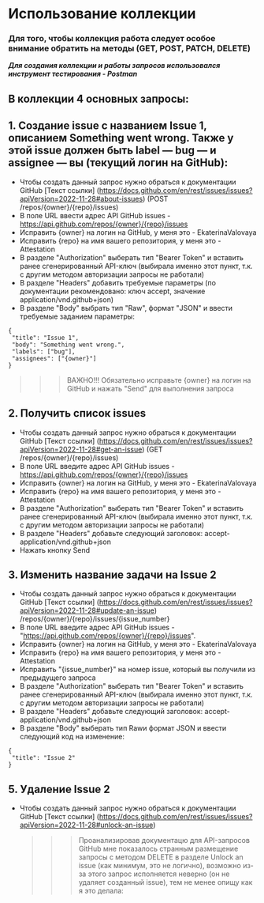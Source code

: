 # Использование коллекции
### Для того, чтобы коллекция работа следует особое внимание обратить на методы (GET, POST, PATCH, DELETE)
***Для создания коллекции и работы запросов использовался инструмент тестирования - Postman***

## В коллекции 4 основных запросы:
## 1. Создание issue с названием Issue 1, описанием Something went wrong. Также у этой issue должен быть label — bug — и assignee — вы (текущий логин на GitHub):
   - Чтобы создать данный запрос нужно обраться к документации GitHub [Текст ссылки] (https://docs.github.com/en/rest/issues/issues?apiVersion=2022-11-28#about-issues) (POST /repos/{owner}/{repo}/issues)
   - В поле URL ввести адрес API GitHub issues - https://api.github.com/repos/{owner}/{repo}/issues
   - Исправить {owner} на логин на GitHub, у меня это - EkaterinaValovaya
   - Исправить {repo} на имя вашего репозитория, у меня это - Attestation
   - В разделе "Authorization" выберать тип "Bearer Token" и вставить ранее сгенерированный API-ключ (выбирала именно этот пункт, т.к. с другим методом авторизации запросы не работали)
   - В разделе "Headers" добавить требуемые параметры (по документации рекомендовано: ключ accept, значение application/vnd.github+json)
   - В разделе "Body" выбрать тип "Raw", формат "JSON" и ввести требуемые заданием параметры:

```
{
 "title": "Issue 1",
 "body": "Something went wrong.",
 "labels": ["bug"],
 "assignees": ["{owner}"]
}
```
>>> ВАЖНО!!! Обязательно исправьте {owner} на логин на GitHub и нажать "Send" для выполнения запроса
  
## 2. Получить список issues 
- Чтобы создать данный запрос нужно обраться к документации GitHub [Текст ссылки] (https://docs.github.com/en/rest/issues/issues?apiVersion=2022-11-28#get-an-issue) (GET /repos/{owner}/{repo}/issues)
- В поле URL введите адрес API GitHub issues - https://api.github.com/repos/{owner}/{repo}/issues
- Исправить {owner} на логин на GitHub, у меня это - EkaterinaValovaya
- Исправить {repo} на имя вашего репозитория, у меня это - Attestation
- В разделе "Authorization" выберать тип "Bearer Token" и вставить ранее сгенерированный API-ключ (выбирала именно этот пункт, т.к. с другим методом авторизации запросы не работали)
- В разделе "Headers" добавьте следующий заголовок: accept-application/vnd.github+json
- Нажать кнопку Send
  
## 3. Изменить название задачи на Issue 2
- Чтобы создать данный запрос нужно обраться к документации GitHub [Текст ссылки] (https://docs.github.com/en/rest/issues/issues?apiVersion=2022-11-28#update-an-issue) /repos/{owner}/{repo}/issues/{issue_number}
- В поле URL введите адрес API GitHub issues - "https://api.github.com/repos/{owner}/{repo}/issues".
- Исправить {owner} на логин на GitHub, у меня это - EkaterinaValovaya
- Исправить {repo} на имя вашего репозитория, у меня это - Attestation
- Исправить "{issue_number}" на номер issue, который вы получили из предыдущего запроса
- В разделе "Authorization" выберать тип "Bearer Token" и вставить ранее сгенерированный API-ключ (выбирала именно этот пункт, т.к. с другим методом авторизации запросы не работали)
- В разделе "Headers" добавьте следующий заголовок: accept-application/vnd.github+json
- В разделе "Body" выберать тип Rawи формат JSON и ввести следующий код на изменение:
```
{
 "title": "Issue 2"
}
```
## 5. Удаление Issue 2
- Чтобы создать данный запрос нужно обраться к документации GitHub [Текст ссылки] (https://docs.github.com/en/rest/issues/issues?apiVersion=2022-11-28#unlock-an-issue)
  >>> Проанализировав документацю для API-запросов GitHub мне показалось странным размещение запросы с методом DELETE в разделе Unlock an issue (как минимум, это не логично), возможно из-за этого запрос исполняется неверно (он не удаляет созданный issue), тем не менее опищу как я это делала:
  
